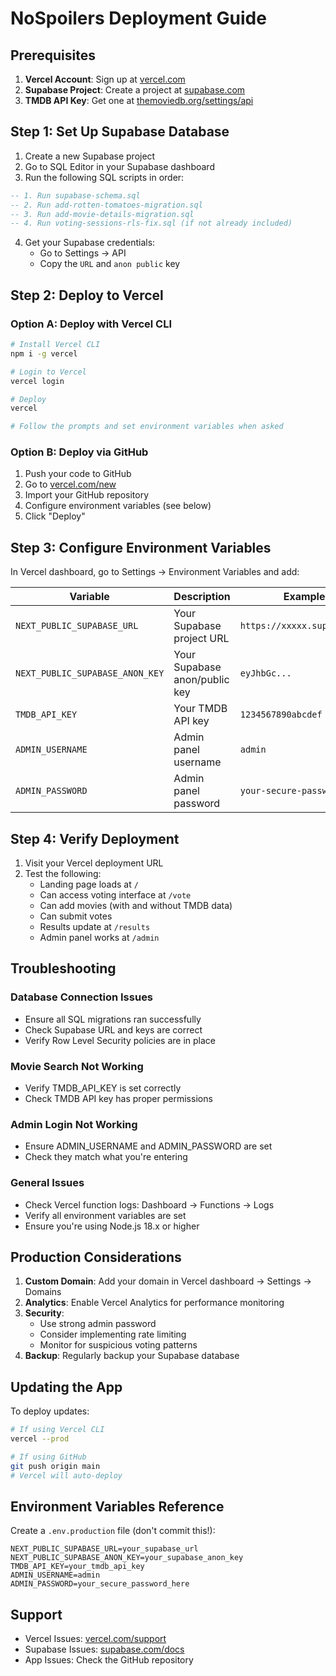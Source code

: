 # NoSpoilers Deployment Guide

## Prerequisites

1. **Vercel Account**: Sign up at [vercel.com](https://vercel.com)
2. **Supabase Project**: Create a project at [supabase.com](https://supabase.com)
3. **TMDB API Key**: Get one at [themoviedb.org/settings/api](https://www.themoviedb.org/settings/api)

## Step 1: Set Up Supabase Database

1. Create a new Supabase project
2. Go to SQL Editor in your Supabase dashboard
3. Run the following SQL scripts in order:

```sql
-- 1. Run supabase-schema.sql
-- 2. Run add-rotten-tomatoes-migration.sql
-- 3. Run add-movie-details-migration.sql
-- 4. Run voting-sessions-rls-fix.sql (if not already included)
```

4. Get your Supabase credentials:
   - Go to Settings → API
   - Copy the `URL` and `anon public` key

## Step 2: Deploy to Vercel

### Option A: Deploy with Vercel CLI

```bash
# Install Vercel CLI
npm i -g vercel

# Login to Vercel
vercel login

# Deploy
vercel

# Follow the prompts and set environment variables when asked
```

### Option B: Deploy via GitHub

1. Push your code to GitHub
2. Go to [vercel.com/new](https://vercel.com/new)
3. Import your GitHub repository
4. Configure environment variables (see below)
5. Click "Deploy"

## Step 3: Configure Environment Variables

In Vercel dashboard, go to Settings → Environment Variables and add:

| Variable | Description | Example |
|----------|-------------|---------|
| `NEXT_PUBLIC_SUPABASE_URL` | Your Supabase project URL | `https://xxxxx.supabase.co` |
| `NEXT_PUBLIC_SUPABASE_ANON_KEY` | Your Supabase anon/public key | `eyJhbGc...` |
| `TMDB_API_KEY` | Your TMDB API key | `1234567890abcdef` |
| `ADMIN_USERNAME` | Admin panel username | `admin` |
| `ADMIN_PASSWORD` | Admin panel password | `your-secure-password` |

## Step 4: Verify Deployment

1. Visit your Vercel deployment URL
2. Test the following:
   - Landing page loads at `/`
   - Can access voting interface at `/vote`
   - Can add movies (with and without TMDB data)
   - Can submit votes
   - Results update at `/results`
   - Admin panel works at `/admin`

## Troubleshooting

### Database Connection Issues
- Ensure all SQL migrations ran successfully
- Check Supabase URL and keys are correct
- Verify Row Level Security policies are in place

### Movie Search Not Working
- Verify TMDB_API_KEY is set correctly
- Check TMDB API key has proper permissions

### Admin Login Not Working
- Ensure ADMIN_USERNAME and ADMIN_PASSWORD are set
- Check they match what you're entering

### General Issues
- Check Vercel function logs: Dashboard → Functions → Logs
- Verify all environment variables are set
- Ensure you're using Node.js 18.x or higher

## Production Considerations

1. **Custom Domain**: Add your domain in Vercel dashboard → Settings → Domains
2. **Analytics**: Enable Vercel Analytics for performance monitoring
3. **Security**: 
   - Use strong admin password
   - Consider implementing rate limiting
   - Monitor for suspicious voting patterns
4. **Backup**: Regularly backup your Supabase database

## Updating the App

To deploy updates:

```bash
# If using Vercel CLI
vercel --prod

# If using GitHub
git push origin main
# Vercel will auto-deploy
```

## Environment Variables Reference

Create a `.env.production` file (don't commit this!):

```env
NEXT_PUBLIC_SUPABASE_URL=your_supabase_url
NEXT_PUBLIC_SUPABASE_ANON_KEY=your_supabase_anon_key
TMDB_API_KEY=your_tmdb_api_key
ADMIN_USERNAME=admin
ADMIN_PASSWORD=your_secure_password_here
```

## Support

- Vercel Issues: [vercel.com/support](https://vercel.com/support)
- Supabase Issues: [supabase.com/docs](https://supabase.com/docs)
- App Issues: Check the GitHub repository